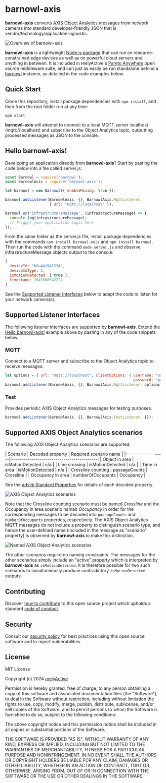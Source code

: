 barnowl-axis
============

__barnowl-axis__ converts [AXIS Object Analytics](https://www.axis.com/products/axis-object-analytics) messages from network cameras into standard developer-friendly JSON that is vendor/technology/application-agnostic.

![Overview of barnowl-axis](https://reelyactive.github.io/barnowl-axis/images/overview.png)

__barnowl-axis__ is a lightweight [Node.js package](https://www.npmjs.com/package/barnowl-axis) that can run on resource-constrained edge devices as well as on powerful cloud servers and anything in between.  It is included in reelyActive's [Pareto Anywhere](https://www.reelyactive.com/pareto/anywhere/) open source middleware suite, and can just as easily be run standalone behind a [barnowl](https://github.com/reelyactive/barnowl) instance, as detailed in the code examples below.


Quick Start
-----------

Clone this repository, install package dependencies with `npm install`, and then from the root folder run at any time:

    npm start

__barnowl-axis__ will attempt to connect to a local MQTT server localhost (mqtt://localhost) and subscribe to the Object Analytics topic, outputting processed messages as JSON to the console.


Hello barnowl-axis!
-------------------

Developing an application directly from __barnowl-axis__?  Start by pasting the code below into a file called server.js:

```javascript
const Barnowl = require('barnowl');
const BarnowlAxis = require('barnowl-axis');

let barnowl = new Barnowl({ enableMixing: true });

barnowl.addListener(BarnowlAxis, {}, BarnowlAxis.MqttListener,
                    { url: "mqtt://localhost" });

barnowl.on('infrastructureMessage', (infrastructureMessage) => {
  console.log(infrastructureMessage);
  // Trigger your application logic here
});
```

From the same folder as the server.js file, install package dependencies with the commands `npm install barnowl-axis` and `npm install barnowl`.  Then run the code with the command `node server.js` and observe infrastructureMessage objects output to the console:

```javascript
{
  deviceId: "b8a44f941234",
  deviceIdType: 2,
  isMotionDetected: [ true ],
  timestamp: 1645568542222
}
```

See the [Supported Listener Interfaces](#supported-listener-interfaces) below to adapt the code to listen for your network camera(s).


Supported Listener Interfaces
-----------------------------

The following listener interfaces are supported by __barnowl-axis__.  Extend the [Hello barnowl-axis!](#hello-barnowl-axis) example above by pasting in any of the code snippets below.

### MQTT

Connect to a MQTT server and subscribe to the Object Analytics topic to receive messages:

```javascript
let options = { url: "mqtt://localhost", clientOptions: { username: "user",
                                                          password: "pass" } }; 
barnowl.addListener(BarnowlAxis, {}, BarnowlAxis.MqttListener, options);
```

### Test

Provides periodic AXIS Object Analytics messages for testing purposes.

```javascript
barnowl.addListener(BarnowlAxis, {}, BarnowlAxis.TestListener, {});
```

Supported AXIS Object Analytics scenarios
-----------------------------------------

The following AXIS Object Analytics scenarios are supported:

| Scenario           | Decoded property  | Required scenario name |
|:-------------------|:-------------------------------------------|
| Object in area     | isMotionDetected  | n/a                    |
| Line crossing      | isMotionDetected  | n/a                    |
| Time in area       | isMotionDetected  | n/a                    |
| Crossline counting | passageCounts     | Crossline              |
| Occupancy in area  | numberOfOccupants | Occupancy              |

See the [advlib Standard Properties](https://github.com/reelyactive/advlib/#standard-properties) for details of each decoded property.

![AXIS Object Analytics scenarios](https://reelyactive.github.io/barnowl-axis/images/object-analytics-scenarios.png)

Note that the Crossline counting scenario must be named _Crossline_ and the Occupancy in area scenario named _Occupancy_ in order for the corresponding messages to be decoded into `passageCounts` and `numberOfOccupants` properties, respectively.  The AXIS Object Analytics MQTT messages do not include a property to distinguish scenario type, and hence the user-defined name (included in the message as "scenario" property) is observed by __barnowl-axis__ to make this distinction.

![Named AXIS Object Analytics scenarios](https://reelyactive.github.io/barnowl-axis/images/named-scenarios.png)

The other scenarios require no naming constraints.  The messages for the other scenarios simply include an "active" property which is interpreted by __barnowl-axis__ as `isMotionDetected`.  It is therefore possible for two such scenarios to simultaneously produce contradictory `isMotionDetected` outputs.


Contributing
------------

Discover [how to contribute](CONTRIBUTING.md) to this open source project which upholds a standard [code of conduct](CODE_OF_CONDUCT.md).


Security
--------

Consult our [security policy](SECURITY.md) for best practices using this open source software and to report vulnerabilities.


License
-------

MIT License

Copyright (c) 2024 [reelyActive](https://www.reelyactive.com)

Permission is hereby granted, free of charge, to any person obtaining a copy of this software and associated documentation files (the "Software"), to deal in the Software without restriction, including without limitation the rights to use, copy, modify, merge, publish, distribute, sublicense, and/or sell copies of the Software, and to permit persons to whom the Software is furnished to do so, subject to the following conditions:

The above copyright notice and this permission notice shall be included in all copies or substantial portions of the Software.

THE SOFTWARE IS PROVIDED "AS IS", WITHOUT WARRANTY OF ANY KIND, EXPRESS OR 
IMPLIED, INCLUDING BUT NOT LIMITED TO THE WARRANTIES OF MERCHANTABILITY, 
FITNESS FOR A PARTICULAR PURPOSE AND NONINFRINGEMENT. IN NO EVENT SHALL THE 
AUTHORS OR COPYRIGHT HOLDERS BE LIABLE FOR ANY CLAIM, DAMAGES OR OTHER 
LIABILITY, WHETHER IN AN ACTION OF CONTRACT, TORT OR OTHERWISE, ARISING FROM, 
OUT OF OR IN CONNECTION WITH THE SOFTWARE OR THE USE OR OTHER DEALINGS IN 
THE SOFTWARE.